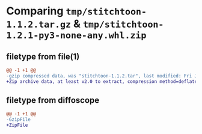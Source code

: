 # Comparing `tmp/stitchtoon-1.1.2.tar.gz` & `tmp/stitchtoon-1.2.1-py3-none-any.whl.zip`

## filetype from file(1)

```diff
@@ -1 +1 @@
-gzip compressed data, was "stitchtoon-1.1.2.tar", last modified: Fri Jan  1 00:00:00 2016, max compression
+Zip archive data, at least v2.0 to extract, compression method=deflate
```

## filetype from diffoscope

```diff
@@ -1 +1 @@
-GzipFile
+ZipFile
```

